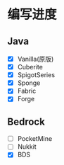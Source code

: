 # 编写进度

## Java

- [x] Vanilla(原版)
- [x] Cuberite
- [x] SpigotSeries
- [x] Sponge
- [x] Fabric
- [x] Forge

## Bedrock

- [ ] PocketMine
- [ ] Nukkit
- [x] BDS
